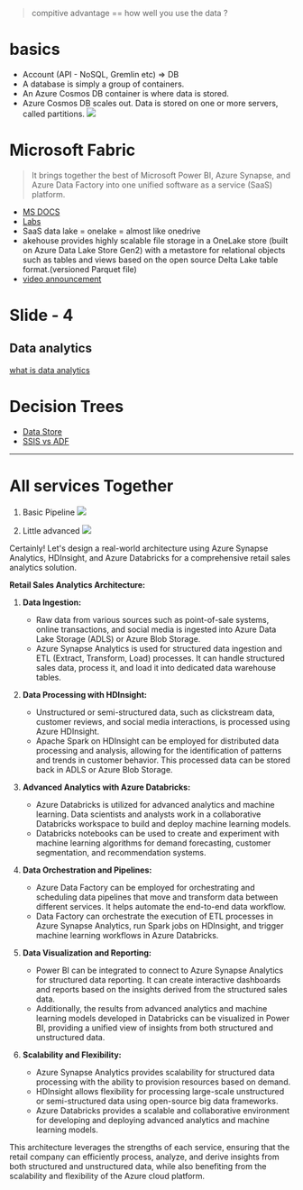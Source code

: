 > compitive advantage == how well you use the data ?
# basics
- Account (API - NoSQL, Gremlin etc) => DB
- A database is simply a group of containers.
- An Azure Cosmos DB container is where data is stored.
- Azure Cosmos DB scales out. Data is stored on one or more servers, called partitions.
![](https://learn.microsoft.com/en-us/azure/cosmos-db/media/account-databases-containers-items/cosmos-entities.png)

# Microsoft Fabric
> It brings together the best of Microsoft Power BI, Azure Synapse, and Azure Data Factory into one unified software as a service (SaaS) platform. 
- [MS DOCS](https://learn.microsoft.com/en-us/fabric/get-started/microsoft-fabric-overview)
- [Labs](https://microsoftlearning.github.io/mslearn-fabric/Instructions/Labs/01-lakehouse.html)
- SaaS data lake = onelake = almost like onedrive
- akehouse provides highly scalable file storage in a OneLake store (built on Azure Data Lake Store Gen2) with a metastore for relational objects such as tables and views based on the open source Delta Lake table format.(versioned Parquet file) 
- [video announcement](https://build.microsoft.com/en-US/sessions/852ccf38-b07d-4ddc-a9fe-2e57bdaeb613?source=sessions)

# Slide - 4 
## Data analytics 
[what is data analytics](https://aws.amazon.com/what-is/data-analytics)

# Decision Trees
- [Data Store](https://learn.microsoft.com/en-us/azure/architecture/guide/technology-choices/data-store-decision-tree)
- [SSIS vs ADF](https://learn.microsoft.com/en-us/azure/architecture/data-guide/technology-choices/pipeline-orchestration-data-movement)

------------------------------------------------------

# All services Together
1. Basic Pipeline
![](https://learn.microsoft.com/en-us/azure/architecture/solution-ideas/articles/ingest-etl-stream-with-adb)

2. Little advanced
![](https://learn.microsoft.com/en-us/azure/architecture/solution-ideas/media/azure-databricks-modern-analytics-architecture.svg)

Certainly! Let's design a real-world architecture using Azure Synapse Analytics, HDInsight, and Azure Databricks for a comprehensive retail sales analytics solution.

**Retail Sales Analytics Architecture:**

1. **Data Ingestion:**
   - Raw data from various sources such as point-of-sale systems, online transactions, and social media is ingested into Azure Data Lake Storage (ADLS) or Azure Blob Storage.
   - Azure Synapse Analytics is used for structured data ingestion and ETL (Extract, Transform, Load) processes. It can handle structured sales data, process it, and load it into dedicated data warehouse tables.

2. **Data Processing with HDInsight:**
   - Unstructured or semi-structured data, such as clickstream data, customer reviews, and social media interactions, is processed using Azure HDInsight.
   - Apache Spark on HDInsight can be employed for distributed data processing and analysis, allowing for the identification of patterns and trends in customer behavior. This processed data can be stored back in ADLS or Azure Blob Storage.

3. **Advanced Analytics with Azure Databricks:**
   - Azure Databricks is utilized for advanced analytics and machine learning. Data scientists and analysts work in a collaborative Databricks workspace to build and deploy machine learning models.
   - Databricks notebooks can be used to create and experiment with machine learning algorithms for demand forecasting, customer segmentation, and recommendation systems.

4. **Data Orchestration and Pipelines:**
   - Azure Data Factory can be employed for orchestrating and scheduling data pipelines that move and transform data between different services. It helps automate the end-to-end data workflow.
   - Data Factory can orchestrate the execution of ETL processes in Azure Synapse Analytics, run Spark jobs on HDInsight, and trigger machine learning workflows in Azure Databricks.

5. **Data Visualization and Reporting:**
   - Power BI can be integrated to connect to Azure Synapse Analytics for structured data reporting. It can create interactive dashboards and reports based on the insights derived from the structured sales data.
   - Additionally, the results from advanced analytics and machine learning models developed in Databricks can be visualized in Power BI, providing a unified view of insights from both structured and unstructured data.

6. **Scalability and Flexibility:**
   - Azure Synapse Analytics provides scalability for structured data processing with the ability to provision resources based on demand.
   - HDInsight allows flexibility for processing large-scale unstructured or semi-structured data using open-source big data frameworks.
   - Azure Databricks provides a scalable and collaborative environment for developing and deploying advanced analytics and machine learning models.

This architecture leverages the strengths of each service, ensuring that the retail company can efficiently process, analyze, and derive insights from both structured and unstructured data, while also benefiting from the scalability and flexibility of the Azure cloud platform.
